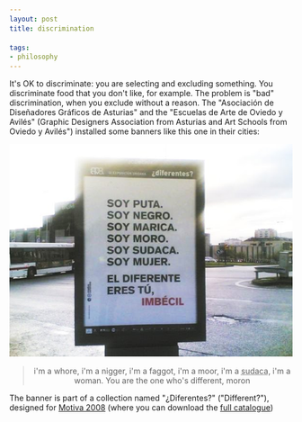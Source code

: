 ```yaml
---
layout: post
title: discrimination

tags:
- philosophy
---
```

It's OK to discriminate: you are selecting and excluding something. You discriminate food that you don't like, for example. The problem is "bad" discrimination, when you exclude without a reason. The "Asociación de Diseñadores Gráficos de Asturias" and the "Escuelas de Arte de Oviedo y Avilés" (Graphic Designers Association from Asturias and Art Schools from Oviedo y Avilés") installed some banners like this one in their cities:

<div style="text-align:center">
    <img src="uploads/diferente.jpg"/>
    <blockquote>i'm a whore, i'm a nigger, i'm a faggot, i'm a moor, i'm a 
<abbr title="Spanish word for a South American">sudaca</abbr>, i'm a woman. You are the one who's different, moron</blockquote>
</div>

The banner is part of a collection named "¿Diferentes?" ("Different?"), designed for [Motiva 2008](http://www.escueladearte.com/Actividades/Motiva/Motiva2008/index.htm) (where you can download the [full catalogue](http://www.escueladearte.com/Actividades/Motiva/Motiva2008/Fichas/Catalogo_Motiva_08.pdf))
